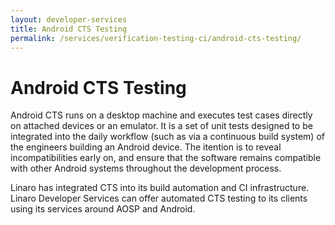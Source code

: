 ```yaml
---
layout: developer-services
title: Android CTS Testing
permalink: /services/verification-testing-ci/android-cts-testing/
---
```

# Android CTS Testing

Android CTS runs on a desktop machine and executes test cases directly on attached devices or an emulator. It is a set of unit tests designed to be integrated into the daily workflow (such as via a continuous build system) of the engineers building an Android device. The itention is to reveal incompatibilities early on, and ensure that the software remains compatible with other Android systems throughout the development process.

Linaro has integrated CTS into its build automation and CI infrastructure. Linaro Developer Services can offer automated CTS testing to its clients using its services around AOSP and Android.